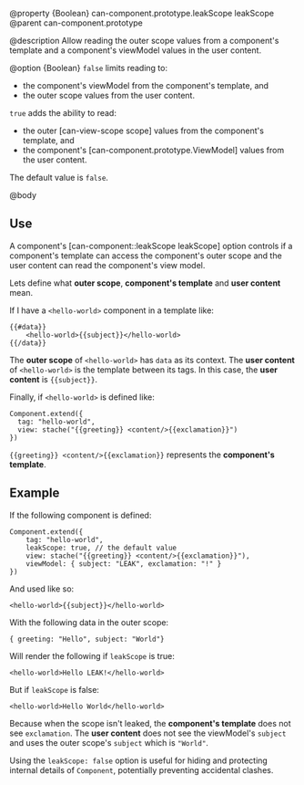 @property {Boolean} can-component.prototype.leakScope leakScope
@parent can-component.prototype

@description Allow reading the outer scope values from a component's template and
a component's viewModel values in the user content.

@option {Boolean}  `false` limits reading to:

- the component's viewModel from the component's template, and
- the outer scope values from the user content.

`true` adds the ability to read:

- the outer [can-view-scope scope] values from the component's template, and
- the component's [can-component.prototype.ViewModel] values from the user content.

The default value is `false`. 

@body

## Use

A component's [can-component::leakScope leakScope] option controls if a
component's template can access the component's outer scope and the
user content can read the component's view model.

Lets define what __outer scope__, __component's template__ and __user content__ mean.

If I have a `<hello-world>` component in a template like:

```
{{#data}}
	<hello-world>{{subject}}</hello-world>
{{/data}}
```

The __outer scope__ of `<hello-world>` has `data` as its context.  The __user content__ of
`<hello-world>` is the template between its tags.  In this case, the __user content__
is `{{subject}}`.

Finally, if `<hello-world>` is defined like:

```
Component.extend({
  tag: "hello-world",
  view: stache("{{greeting}} <content/>{{exclamation}}")
})
```

`{{greeting}} <content/>{{exclamation}}` represents the __component's template__.

## Example

If the following component is defined:

    Component.extend({
        tag: "hello-world",
        leakScope: true, // the default value
        view: stache("{{greeting}} <content/>{{exclamation}}"),
        viewModel: { subject: "LEAK", exclamation: "!" }
    })

And used like so:

    <hello-world>{{subject}}</hello-world>

With the following data in the outer scope:

    { greeting: "Hello", subject: "World"}

Will render the following if `leakScope` is true:

    <hello-world>Hello LEAK!</hello-world>

But if `leakScope` is false:

    <hello-world>Hello World</hello-world>

Because when the scope isn't leaked, the __component's template__
does not see `exclamation`. The __user content__ does not see the
viewModel's `subject` and uses the outer scope's `subject` which is `"World"`.

Using the `leakScope: false` option is useful for hiding and protecting
internal details of `Component`, potentially preventing accidental
clashes.
